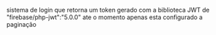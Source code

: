 sistema de login que retorna um token gerado com a biblioteca JWT de "firebase/php-jwt":"5.0.0"
ate o momento apenas esta configurado a paginação